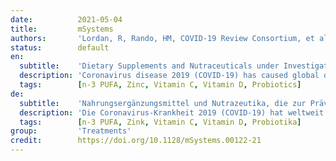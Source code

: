 ```yaml
---
date:          2021-05-04
title:         mSystems
authors:       'Lordan, R, Rando, HM, COVID-19 Review Consortium, et al.'
status:        default
en:
  subtitle:    'Dietary Supplements and Nutraceuticals under Investigation for COVID-19 Prevention and Treatment'
  description: 'Coronavirus disease 2019 (COVID-19) has caused global disruption and a significant loss of life. Existing treatments that can be repurposed as prophylactic and therapeutic agents may reduce the pandemic’s devastation. Emerging evidence of potential applications in other therapeutic contexts has led to the investigation of dietary supplements and nutraceuticals for COVID-19. Such products include vitamin C, vitamin D, omega 3 polyunsaturated fatty acids, probiotics, and zinc, all of which are currently under clinical investigation. In this review, we critically appraise the evidence surrounding dietary supplements and nutraceuticals for the prophylaxis and treatment of COVID-19. Overall, further study is required before evidence-based recommendations can be formulated, but nutritional status plays a significant role in patient outcomes, and these products may help alleviate deficiencies. For example, evidence indicates that vitamin D deficiency may be associated with a greater incidence of infection and severity of COVID-19, suggesting that vitamin D supplementation may hold prophylactic or therapeutic value. A growing number of scientific organizations are now considering recommending vitamin D supplementation to those at high risk of COVID-19. Because research in vitamin D and other nutraceuticals and supplements is preliminary, here we evaluate the extent to which these nutraceutical and dietary supplements hold potential in the COVID-19 crisis. Sales of dietary supplements and nutraceuticals have increased during the pandemic due to their perceived “immune-boosting” effects. However, little is known about the efficacy of these dietary supplements and nutraceuticals against the novel coronavirus (severe acute respiratory syndrome coronavirus 2 [SARS-CoV-2]) or the disease that it causes, CoV disease 2019 (COVID-19). This review provides a critical overview of the potential prophylactic and therapeutic value of various dietary supplements and nutraceuticals from the evidence available to date. These include vitamin C, vitamin D, and zinc, which are often perceived by the public as treating respiratory infections or supporting immune health. Consumers need to be aware of misinformation and false promises surrounding some supplements, which may be subject to limited regulation by authorities. However, considerably more research is required to determine whether dietary supplements and nutraceuticals exhibit prophylactic and therapeutic value against SARS-CoV-2 infection and COVID-19. This review provides perspective on which nutraceuticals and supplements are involved in biological processes that are relevant to recovery from or prevention of COVID-19.'
  tags:        [n-3 PUFA, Zinc, Vitamin C, Vitamin D, Probiotics]
de:
  subtitle:    'Nahrungsergänzungsmittel und Nutrazeutika, die zur Prävention und Behandlung von COVID-19 untersucht werden'
  description: 'Die Coronavirus-Krankheit 2019 (COVID-19) hat weltweit zu Störungen und einem erheblichen Verlust an Menschenleben geführt. Bestehende Behandlungen, die als prophylaktische und therapeutische Mittel eingesetzt werden können, könnten die verheerenden Auswirkungen der Pandemie verringern. Aufkommende Hinweise auf mögliche Anwendungen in anderen therapeutischen Zusammenhängen haben zur Untersuchung von Nahrungsergänzungsmitteln und Nutrazeutika für COVID-19 geführt. Zu diesen Produkten gehören Vitamin C, Vitamin D, mehrfach ungesättigte Omega-3-Fettsäuren, Probiotika und Zink, die derzeit alle klinisch untersucht werden. In dieser Übersichtsarbeit wird die Evidenz zu Nahrungsergänzungsmitteln und Nutrazeutika für die Prophylaxe und Behandlung von COVID-19 kritisch gewürdigt. Insgesamt sind weitere Studien erforderlich, bevor evidenzbasierte Empfehlungen formuliert werden können, aber der Ernährungszustand spielt eine wichtige Rolle für die Ergebnisse der Patienten, und diese Produkte können dazu beitragen, Mangelzustände zu beheben. So gibt es beispielsweise Hinweise darauf, dass ein Vitamin-D-Mangel mit einer häufigeren Infektion und einem schwereren Verlauf von COVID-19 einhergeht, was darauf schließen lässt, dass eine Vitamin-D-Supplementierung von prophylaktischem oder therapeutischem Wert sein könnte. Eine wachsende Zahl wissenschaftlicher Organisationen erwägt nun, denjenigen, die ein hohes Risiko für COVID-19 haben, eine Vitamin-D-Supplementierung zu empfehlen. Da die Forschung zu Vitamin D und anderen Nahrungsergänzungsmitteln noch im Anfangsstadium ist, wird hier bewertet, inwieweit diese Nahrungsergänzungsmittel in der COVID-19-Krise ein Potenzial haben.' 
  tags:        [n-3 PUFA, Zink, Vitamin C, Vitamin D, Probiotika]
group:         'Treatments'
credit:        https://doi.org/10.1128/mSystems.00122-21
---
```

